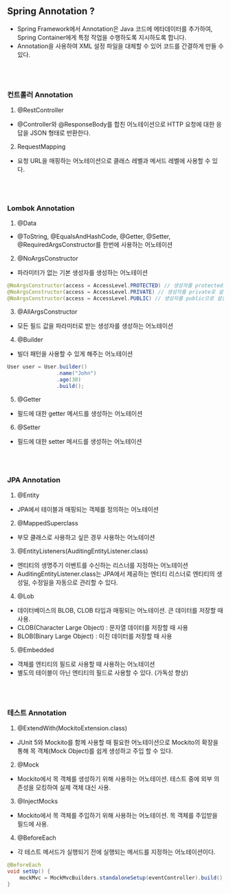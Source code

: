 
## Spring Annotation ?
- Spring Framework에서 Annotation은 Java 코드에 메타데이터를 추가하여, Spring Container에게 특정 작업을 수행하도록 지시하도록 합니다.
- Annotation을 사용하여 XML 설정 파일을 대체할 수 있어 코드를 간결하게 만들 수 있다.

</br></br>

### 컨트롤러 Annotation

1. @RestController
- @Controller와 @ResponseBody를 합친 어노테이션으로 HTTP 요청에 대한 응답을 JSON 형태로 반환한다.
2. RequestMapping
- 요청 URL을 매핑하는 어노테이션으로 클래스 레벨과 메서드 레벨에 사용할 수 있다.

</br></br>

### Lombok Annotation

1. @Data
- @ToString, @EqualsAndHashCode, @Getter, @Setter, @RequiredArgsConstructor를 한번에 사용하는 어노테이션
2. @NoArgsConstructor
- 파라미터가 없는 기본 생성자를 생성하는 어노테이션
```java
@NoArgsConstructor(access = AccessLevel.PROTECTED) // 생성자를 protected로 설정할 수 있다.
@NoArgsConstructor(access = AccessLevel.PRIVATE) // 생성자를 private로 설정할 수 있다.
@NoArgsConstructor(access = AccessLevel.PUBLIC) // 생성자를 public으로 설정할 수 있다.
```
3. @AllArgsConstructor
- 모든 필드 값을 파라미터로 받는 생성자를 생성하는 어노테이션
4. @Builder
- 빌더 패턴을 사용할 수 있게 해주는 어노테이션
```java
User user = User.builder()
                .name("John")
                .age(30)
                .build();
```
5. @Getter
- 필드에 대한 getter 메서드를 생성하는 어노테이션
6. @Setter
- 필드에 대한 setter 메서드를 생성하는 어노테이션

</br></br>

### JPA Annotation
1. @Entity
- JPA에서 테이블과 매핑되는 객체를 정의하는 어노테이션
2. @MappedSuperclass
- 부모 클래스로 사용하고 싶은 경우 사용하는 어노테이션
3. @EntityListeners(AuditingEntityListener.class)
- 엔티티의 생명주기 이벤트를 수신하는 리스너를 지정하는 어노테이션
- AuditingEntityListener.class는 JPA에서 제공하는 엔티티 리스너로 엔티티의 생성일, 수정일을 자동으로 관리할 수 있다.
4. @Lob
- 데이터베이스의 BLOB, CLOB 타입과 매핑되는 어노테이션. 큰 데이터를 저장할 때 사용.
- CLOB(Character Large Object) : 문자열 데이터를 저장할 때 사용
- BLOB(Binary Large Object) : 이진 데이터를 저장할 때 사용
5. @Embedded
- 객체를 엔티티의 필드로 사용할 때 사용하는 어노테이션
- 별도의 테이블이 아닌 엔티티의 필드로 사용할 수 있다. (가독성 향상)

</br></br>

### 테스트 Annotation

1. @ExtendWith(MockitoExtension.class)
- JUnit 5와 Mockito를 함께 사용할 때 필요한 어노테이션으로 Mockito의 확장을 통해 목 객체(Mock Object)를 쉽게 생성하고 주입 할 수 있다.
2. @Mock
- Mockito에서 목 객체를 생성하기 위해 사용하는 어노테이션. 테스트 중에 외부 의존성을 모킹하여 실제 객체 대신 사용.
3. @InjectMocks
- Mockito에서 목 객체를 주입하기 위해 사용하는 어노테이션. 목 객체를 주입받을 필드에 사용.
4. @BeforeEach
- 각 테스트 메서드가 실행되기 전에 실행되는 메서드를 지정하는 어노테이션이다.
```java
@BeforeEach
void setUp() {
    mockMvc = MockMvcBuilders.standaloneSetup(eventController).build();
}
```

</br></br>
